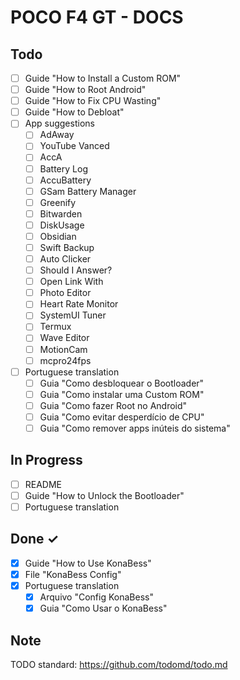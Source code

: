 # POCO F4 GT - DOCS

## Todo
- [ ] Guide "How to Install a Custom ROM"
- [ ] Guide "How to Root Android"
- [ ] Guide "How to Fix CPU Wasting"
- [ ] Guide "How to Debloat"
- [ ] App suggestions
	- [ ] AdAway
	- [ ] YouTube Vanced
	- [ ] AccA
	- [ ] Battery Log
	- [ ] AccuBattery
	- [ ] GSam Battery Manager
	- [ ] Greenify
	- [ ] Bitwarden
	- [ ] DiskUsage
	- [ ] Obsidian
	- [ ] Swift Backup
	- [ ] Auto Clicker
	- [ ] Should I Answer?
	- [ ] Open Link With
	- [ ] Photo Editor
	- [ ] Heart Rate Monitor
	- [ ] SystemUI Tuner
	- [ ] Termux
	- [ ] Wave Editor
	- [ ] MotionCam
	- [ ] mcpro24fps
- [ ] Portuguese translation
	- [ ] Guia "Como desbloquear o Bootloader"
	- [ ] Guia "Como instalar uma Custom ROM"
	- [ ] Guia "Como fazer Root no Android"
	- [ ] Guia "Como evitar desperdício de CPU"
	- [ ] Guia "Como remover apps inúteis do sistema"

## In Progress
- [ ] README
- [ ] Guide "How to Unlock the Bootloader"
- [ ] Portuguese translation

## Done ✓
- [x] Guide "How to Use KonaBess"
- [x] File "KonaBess Config"
- [x] Portuguese translation
	- [x] Arquivo "Config KonaBess"
	- [x] Guia "Como Usar o KonaBess"

## Note
TODO standard: https://github.com/todomd/todo.md